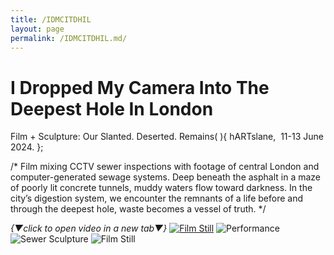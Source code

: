 ```yaml
---
title: /IDMCITDHIL
layout: page
permalink: /IDMCITDHIL.md/
---
```


# I Dropped My Camera Into The Deepest Hole In London
Film + Sculpture: Our Slanted. Deserted. Remains( ){
  hARTslane,  11-13 June 2024.
};  

/*
Film mixing CCTV sewer inspections with footage of central London and computer-generated sewage systems. 
Deep beneath the asphalt in a maze of poorly lit concrete tunnels, muddy waters flow toward darkness. In the city’s digestion system, we encounter the remnants of a life before and through the deepest hole, waste becomes a vessel of truth. 
*/
  
*{▼click to open video in a new tab▼}*
[<img alt="Film Still" class="centered-image" src="/pb.github.io/images/DroppedMyCamera_Tunnel.jpg" />](https://youtu.be/QwcH-mlLNd8)
<img alt="Performance" class="centered-image" src="/pb.github.io/images/DroppedMyCamera_Performance.jpg" />
<img alt="Sewer Sculpture" class="centered-image" src="/pb.github.io/images/DroppedMyCamera_Sewer.jpg" />
<img alt="Film Still" class="centered-image" src="/pb.github.io/images/DroppedMyCamera_Street.jpg" />




